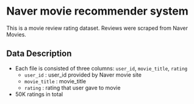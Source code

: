 # Naver movie recommender system 

This is a movie review rating dataset. Reviews were scraped from Naver Movies.

## Data Description
- Each file is consisted of three columns: `user_id`, `movie_title`, `rating`
  - `user_id` : user_id provided by Naver movie site
  - `movie_title` : movie_title
  - `rating` : rating that user gave to movie
- 50K ratings in total
